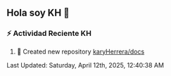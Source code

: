 ## Hola soy KH 👋

<!--
**karyHerrera/karyHerrera** is a ✨ _special_ ✨ repository because its `README.md` (this file) appears on your GitHub profile.

Here are some ideas to get you started:

- 🔭 I’m currently working on ...
- 🌱 I’m currently learning ...
- 👯 I’m looking to collaborate on ...
- 🤔 I’m looking for help with ...
- 💬 Ask me about ...
- 📫 How to reach me: ...
- 😄 Pronouns: ...
- ⚡ Fun fact: ...
-->


### :zap: Actividad Reciente KH
<!--RECENT_ACTIVITY:start-->
1. 📔 Created new repository [karyHerrera/docs](https://github.com/karyHerrera/docs)<br>
<!--RECENT_ACTIVITY:end-->
<!--RECENT_ACTIVITY:last_update-->
Last Updated: Saturday, April 12th, 2025, 12:40:38 AM
<!--RECENT_ACTIVITY:last_update_end-->
